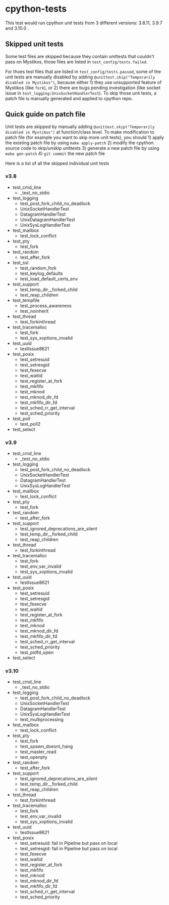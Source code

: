 # cpython-tests

This test would run cpython unit tests from 3 different versions: 3.8.11, 3.9.7 and 3.10.0 .

## Skipped unit tests
Some test files are skipped because they contain unittests that couldn't pass on Mystikos, those files are listed in `test_config/tests.failed`.

For thoes test files that are listed in `test_config/tests.passed`, some of the unit tests are manually disabled by adding `@unittest.skip("Temporarily disabled in Mystikos")`, because either 1) they use unsupported feature of Mystikos (like `fork`), or 2) there are bugs pending investigation (like socket issue in `test_logging:UnixSocketHandlerTest`). To skip those unit tests, a patch file is manually generated and applied to cpython repo. 

## Quick guide on patch file
Unit tests are skipped by manually adding `@unittest.skip("Temporarily disabled in Mystikos")` at function/class level. To make modification to patch file (for example you want to skip more unit tests), you should 1) apply the existing patch file by using `make apply-patch` 2) modify the cpython source code to skip/unskip unittests 3) generate a new patch file by using `make gen-patch` 4) `git commit` the new patch file

Here is a list of all the skipped individual unit tests

### v3.8

* test_cmd_line
    * _test_no_stdio
* test_logging
    * test_post_fork_child_no_deadlock
    * UnixSocketHandlerTest
    * DatagramHandlerTest
    * UnixDatagramHandlerTest
    * UnixSysLogHandlerTest
* test_mailbox
    * test_lock_conflict
* test_pty
    * test_fork
* test_random
    * test_after_fork
* test_ssl
    * test_random_fork
    * test_keylog_defaults
    * test_load_default_certs_env
* test_support
    * test_temp_dir__forked_child
    * test_reap_children
* test_tempfile
    * test_process_awareness
    * test_noinherit
* test_thread
    * test_forkinthread
* test_tracemalloc
    * test_fork
    * test_sys_xoptions_invalid
* test_uuid
    * testIssue8621
* test_posix
  * test_setresuid
  * test_setresgid
  * test_fexecve
  * test_waitid
  * test_register_at_fork
  * test_mkfifo
  * test_mknod
  * test_mknod_dir_fd
  * test_mkfifo_dir_fd
  * test_sched_rr_get_interval
  * test_sched_priority
* test_poll
  * test_poll2
* test_select

### v3.9

* test_cmd_line
    * _test_no_stdio
* test_logging
    * test_post_fork_child_no_deadlock
    * UnixSocketHandlerTest
    * DatagramHandlerTest
    * UnixSysLogHandlerTest
* test_mailbox
    * test_lock_conflict
* test_pty
    * test_fork
* test_random
    * test_after_fork
* test_support
    * test_ignored_deprecations_are_silent
    * test_temp_dir__forked_child
    * test_reap_children
* test_thread
    * test_forkinthread
* test_tracemalloc
    * test_fork
    * test_env_var_invalid
    * test_sys_xoptions_invalid
* test_uuid
    * testIssue8621
* test_posix
  * test_setresuid
  * test_setresgid
  * test_fexecve
  * test_waitid
  * test_register_at_fork
  * test_mkfifo
  * test_mknod
  * test_mknod_dir_fd
  * test_mkfifo_dir_fd
  * test_sched_rr_get_interval
  * test_sched_priority
  * test_pidfd_open
* test_select


### v3.10

* test_cmd_line
    * _test_no_stdio
* test_logging
    * test_post_fork_child_no_deadlock
    * UnixSocketHandlerTest
    * DatagramHandlerTest
    * UnixSysLogHandlerTest
    * test_multiprocessing
* test_mailbox
    * test_lock_conflict
* test_pty
    * test_fork
    * test_spawn_doesnt_hang
    * test_master_read
    * test_openpty
* test_random
    * test_after_fork
* test_support
    * test_ignored_deprecations_are_silent
    * test_temp_dir__forked_child
    * test_reap_children
* test_thread
    * test_forkinthread
* test_tracemalloc
    * test_fork
    * test_env_var_invalid
    * test_sys_xoptions_invalid
* test_uuid
    * testIssue8621
* test_posix
  * test_setresuid: fail in Pipeline but pass on local
  * test_setresgid: fail in Pipeline but pass on local
  * test_fexecve
  * test_waitid
  * test_register_at_fork
  * test_mkfifo
  * test_mknod
  * test_mknod_dir_fd
  * test_mkfifo_dir_fd
  * test_sched_rr_get_interval
  * test_sched_priority
